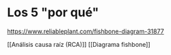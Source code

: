 # Los 5 "por qué"

https://www.reliableplant.com/fishbone-diagram-31877

[[Análisis causa raíz (RCA)]]
[[Diagrama fishbone]]
